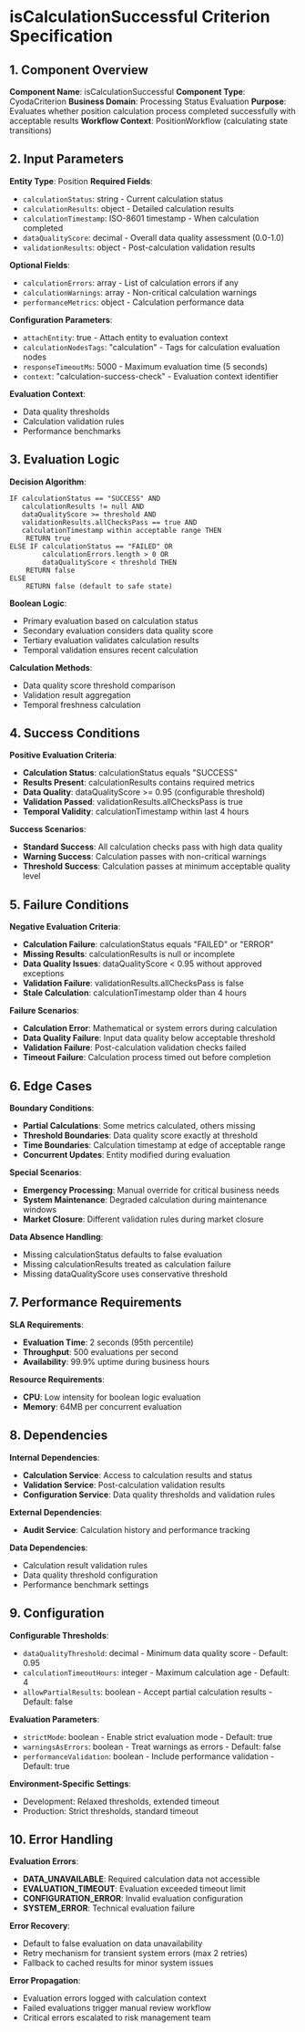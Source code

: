 # isCalculationSuccessful Criterion Specification

## 1. Component Overview
**Component Name**: isCalculationSuccessful
**Component Type**: CyodaCriterion
**Business Domain**: Processing Status Evaluation
**Purpose**: Evaluates whether position calculation process completed successfully with acceptable results
**Workflow Context**: PositionWorkflow (calculating state transitions)

## 2. Input Parameters
**Entity Type**: Position
**Required Fields**:
- `calculationStatus`: string - Current calculation status
- `calculationResults`: object - Detailed calculation results
- `calculationTimestamp`: ISO-8601 timestamp - When calculation completed
- `dataQualityScore`: decimal - Overall data quality assessment (0.0-1.0)
- `validationResults`: object - Post-calculation validation results

**Optional Fields**:
- `calculationErrors`: array - List of calculation errors if any
- `calculationWarnings`: array - Non-critical calculation warnings
- `performanceMetrics`: object - Calculation performance data

**Configuration Parameters**:
- `attachEntity`: true - Attach entity to evaluation context
- `calculationNodesTags`: "calculation" - Tags for calculation evaluation nodes
- `responseTimeoutMs`: 5000 - Maximum evaluation time (5 seconds)
- `context`: "calculation-success-check" - Evaluation context identifier

**Evaluation Context**:
- Data quality thresholds
- Calculation validation rules
- Performance benchmarks

## 3. Evaluation Logic
**Decision Algorithm**:
```
IF calculationStatus == "SUCCESS" AND
   calculationResults != null AND
   dataQualityScore >= threshold AND
   validationResults.allChecksPass == true AND
   calculationTimestamp within acceptable range THEN
    RETURN true
ELSE IF calculationStatus == "FAILED" OR
        calculationErrors.length > 0 OR
        dataQualityScore < threshold THEN
    RETURN false
ELSE
    RETURN false (default to safe state)
```

**Boolean Logic**:
- Primary evaluation based on calculation status
- Secondary evaluation considers data quality score
- Tertiary evaluation validates calculation results
- Temporal validation ensures recent calculation

**Calculation Methods**:
- Data quality score threshold comparison
- Validation result aggregation
- Temporal freshness calculation

## 4. Success Conditions
**Positive Evaluation Criteria**:
- **Calculation Status**: calculationStatus equals "SUCCESS"
- **Results Present**: calculationResults contains required metrics
- **Data Quality**: dataQualityScore >= 0.95 (configurable threshold)
- **Validation Passed**: validationResults.allChecksPass is true
- **Temporal Validity**: calculationTimestamp within last 4 hours

**Success Scenarios**:
- **Standard Success**: All calculation checks pass with high data quality
- **Warning Success**: Calculation passes with non-critical warnings
- **Threshold Success**: Calculation passes at minimum acceptable quality level

## 5. Failure Conditions
**Negative Evaluation Criteria**:
- **Calculation Failure**: calculationStatus equals "FAILED" or "ERROR"
- **Missing Results**: calculationResults is null or incomplete
- **Data Quality Issues**: dataQualityScore < 0.95 without approved exceptions
- **Validation Failure**: validationResults.allChecksPass is false
- **Stale Calculation**: calculationTimestamp older than 4 hours

**Failure Scenarios**:
- **Calculation Error**: Mathematical or system errors during calculation
- **Data Quality Failure**: Input data quality below acceptable threshold
- **Validation Failure**: Post-calculation validation checks failed
- **Timeout Failure**: Calculation process timed out before completion

## 6. Edge Cases
**Boundary Conditions**:
- **Partial Calculations**: Some metrics calculated, others missing
- **Threshold Boundaries**: Data quality score exactly at threshold
- **Time Boundaries**: Calculation timestamp at edge of acceptable range
- **Concurrent Updates**: Entity modified during evaluation

**Special Scenarios**:
- **Emergency Processing**: Manual override for critical business needs
- **System Maintenance**: Degraded calculation during maintenance windows
- **Market Closure**: Different validation rules during market closure

**Data Absence Handling**:
- Missing calculationStatus defaults to false evaluation
- Missing calculationResults treated as calculation failure
- Missing dataQualityScore uses conservative threshold

## 7. Performance Requirements
**SLA Requirements**:
- **Evaluation Time**: 2 seconds (95th percentile)
- **Throughput**: 500 evaluations per second
- **Availability**: 99.9% uptime during business hours

**Resource Requirements**:
- **CPU**: Low intensity for boolean logic evaluation
- **Memory**: 64MB per concurrent evaluation

## 8. Dependencies
**Internal Dependencies**:
- **Calculation Service**: Access to calculation results and status
- **Validation Service**: Post-calculation validation results
- **Configuration Service**: Data quality thresholds and validation rules

**External Dependencies**:
- **Audit Service**: Calculation history and performance tracking

**Data Dependencies**:
- Calculation result validation rules
- Data quality threshold configuration
- Performance benchmark settings

## 9. Configuration
**Configurable Thresholds**:
- `dataQualityThreshold`: decimal - Minimum data quality score - Default: 0.95
- `calculationTimeoutHours`: integer - Maximum calculation age - Default: 4
- `allowPartialResults`: boolean - Accept partial calculation results - Default: false

**Evaluation Parameters**:
- `strictMode`: boolean - Enable strict evaluation mode - Default: true
- `warningsAsErrors`: boolean - Treat warnings as errors - Default: false
- `performanceValidation`: boolean - Include performance validation - Default: true

**Environment-Specific Settings**:
- Development: Relaxed thresholds, extended timeout
- Production: Strict thresholds, standard timeout

## 10. Error Handling
**Evaluation Errors**:
- **DATA_UNAVAILABLE**: Required calculation data not accessible
- **EVALUATION_TIMEOUT**: Evaluation exceeded timeout limit
- **CONFIGURATION_ERROR**: Invalid evaluation configuration
- **SYSTEM_ERROR**: Technical evaluation failure

**Error Recovery**:
- Default to false evaluation on data unavailability
- Retry mechanism for transient system errors (max 2 retries)
- Fallback to cached results for minor system issues

**Error Propagation**:
- Evaluation errors logged with calculation context
- Failed evaluations trigger manual review workflow
- Critical errors escalated to risk management team

